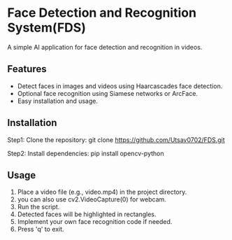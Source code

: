 # Face Detection and Recognition System(FDS)

A simple AI application for face detection and recognition in videos.

## Features

- Detect faces in images and videos using Haarcascades face detection.
- Optional face recognition using Siamese networks or ArcFace.
- Easy installation and usage.

## Installation

Step1: Clone the repository:
   git clone https://github.com/Utsav0702/FDS.git

Step2: Install dependencies:
    pip install opencv-python

## Usage

1. Place a video file (e.g., video.mp4) in the project directory.
2. you can also use cv2.VideoCapture(0) for webcam.
3. Run the script.
4. Detected faces will be highlighted in rectangles.
5. Implement your own face recognition code if needed.
6. Press 'q' to exit.

